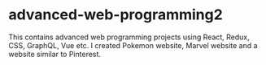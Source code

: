 # advanced-web-programming2
This contains advanced web programming projects using React, Redux, CSS, GraphQL, Vue etc. I created Pokemon website, Marvel website and a website similar to Pinterest.
